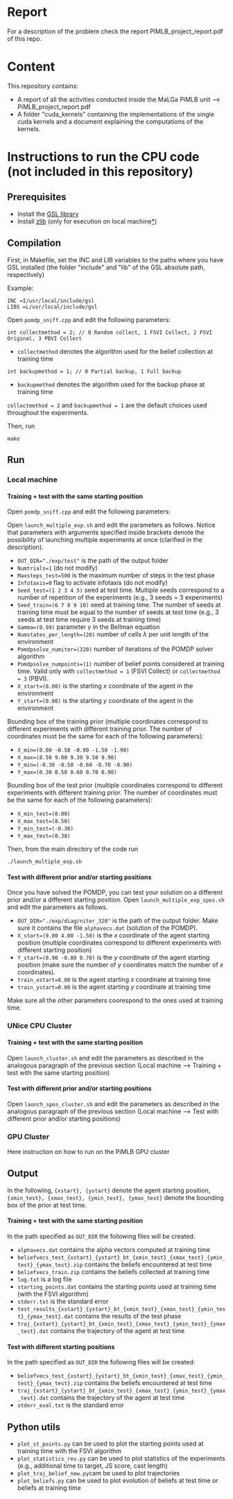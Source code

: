 # Report
For a description of the problem check the report PIMLB_project_report.pdf of this repo.

# Content

This repository contains:

- A report of all the activities conducted inside the MaLGa PiMLB unit --> PiMLB_project_report.pdf
- A folder "cuda_kernels" containing the implementations of the single cuda kernels and a document explaining the computations of the kernels.

# Instructions to run the CPU code (not included in this repository)

## Prerequisites

- Install the [GSL library](https://www.gnu.org/software/gsl/)
- Install [zlib](https://zlib.net/) (only for execution on local machine[*](https://stackoverflow.com/questions/10440113/simple-way-to-unzip-a-zip-file-using-zlib))

## Compilation

First, in Makefile, set the INC and LIB variables to the paths where you have GSL installed (the folder "include"
and "lib" of the GSL absolute path, respectively)

Example:

```
INC =I/usr/local/include/gsl
LIBS =L/usr/local/include/gsl
```

Open `pomdp_sniff.cpp` and edit the following parameters:

```
int collectmethod = 2; // 0 Random collect, 1 FSVI Collect, 2 FSVI Original, 3 PBVI Collect
```
- `collectmethod` denotes the algorithm used for the belief collection at training time

```
int backupmethod = 1; // 0 Partial backup, 1 Full backup
```
- `backupmethod` denotes the algorithm used for the backup phase at training time

`collectmethod = 2` and `backupmethod = 1` are the default choices used throughout the experiments.

Then, run

```
make
```

## Run

### Local machine

#### Training + test with the same starting position

Open `pomdp_sniff.cpp` and edit the following parameters:

Open `launch_multiple_exp.sh` and edit the parameters as follows. Notice that parameters with arguments specified
inside brackets denote the possibility of launching multiple experiments at once (clarified in the description).

- `OUT_DIR="./exp/test"` is the path of the output folder
- `Numtrials=1` (do not modify)
- `Maxsteps_test=500` is the maximum number of steps in the test phase
- `Infotaxis=0` flag to activate infotaxis (do not modify)
- `Seed_test=(1 2 3 4 5)` seed at test time. Multiple seeds correspond to a number of repetition of the experiments (e.g., 3 seeds = 3 experiments)
- `Seed_train=(6 7 8 9 10)` seed at training time. The number of seeds at training time must be equal to the number of seeds at test time (e.g., 3 seeds at test time require 3 seeds at training time)
- `Gamma=(0.99)` parameter $\gamma$ in the Bellman equation 
- `Numstates_per_length=(20)` number of cells $\lambda$ per unit length of the environment
- `Pomdpsolve_numiter=(320)` number of iterations of the POMDP solver algorithm
- `Pomdpsolve_numpoints=(1)` number of belief points considered at training time. Valid only with `collectmethod = 1` (FSVI Collect) or `collectmethod = 3` (PBVI).
- `X_start=(8.00)` is the starting $x$ coordinate of the agent in the environment
- `Y_start=(0.00)` is the starting $y$ coordinate of the agent in the environment

Bounding box of the training prior (multiple coordinates correspond to different experiments with different training prior. The number of coordinates must be the same for each of the following parameters):
- `X_min=(0.00 -0.50 -0.80 -1.50 -1.90)` 
- `X_max=(8.50 9.00 9.30 9.50 9.90)`
- `Y_min=(-0.30 -0.50 -0.60 -0.70 -0.90)`
- `Y_max=(0.30 0.50 0.60 0.70 0.90)`

Bounding box of the test prior (multiple coordinates correspond to different experiments with different training prior. The number of coordinates must be the same for each of the following parameters):
- `X_min_test=(0.00)`
- `X_max_test=(8.50)`
- `Y_min_test=(-0.30)`
- `Y_max_test=(0.30)`


Then, from the main directory of the code run
```
./launch_multiple_exp.sh
```


#### Test with different prior and/or starting positions

Once you have solved the POMDP, you can test your solution on a different prior and/or a different starting position.
Open `launch_multiple_exp_spos.sh` and edit the parameters as follows.

- `OUT_DIR="./exp/diag/niter_320"` is the path of the output folder. Make sure it contains the file `alphavecs.dat` (solution of the POMDP).
- `X_start=(9.00 4.00 -1.50)` is the $x$ coordinate of the agent starting position (multiple coordinates correspond to different experiments with different starting position)
- `Y_start=(0.90 -0.80 0.70)` is the $y$ coordinate of the agent starting position (make sure the number of $y$ coordinates match the number of $x$ coordinates). 
- `train_xstart=8.00` is the agent starting $x$ coordinate at training time
- `train_ystart=0.00` is the agent starting $y$ coordinate at training time

Make sure all the other parameters coorespond to the ones used at training time.



### UNice CPU Cluster

#### Training + test with the same starting position

Open `launch_cluster.sh` and edit the parameters as described in the analogous paragraph of the previous section (Local machine --> Training + test with the same starting position)

#### Test with different prior and/or starting positions

Open `launch_spos_cluster.sh` and edit the parameters as described in the analogous paragraph of the previous section (Local machine --> Test with different prior and/or starting positions)

### GPU Cluster
Here instruction on how to run on the PiMLB GPU cluster

## Output

In the following, `{xstart}, {ystart}` denote the agent starting position, `{xmin_test}, {xmax_test}, {ymin_test}, {ymax_test}` denote the bounding box of the prior at test time.

#### Training + test with the same starting position

In the path specified as `OUT_DIR` the following files will be created:

- `alphavecs.dat` contains the alpha vectors computed at training time
- `beliefvecs_test_{xstart}_{ystart}_bt_{xmin_test}_{xmax_test}_{ymin_test}_{ymax_test}.zip` contains the beliefs encountered at test time
- `beliefvecs_train.zip` contains the beliefs collected at training time
- `log.txt` is a log file
- `starting_points.dat` contains the starting points used at training time (with the FSVI algorithm)
- `stderr.txt` is the standard error
- `test_results_{xstart}_{ystart}_bt_{xmin_test}_{xmax_test}_{ymin_test}_{ymax_test}.dat` contains the results of the test phase
- `traj_{xstart}_{ystart}_bt_{xmin_test}_{xmax_test}_{ymin_test}_{ymax_test}.dat` contains the trajectory of the agent at test time


#### Test with different starting positions

In the path specified as `OUT_DIR` the following files will be created:

- `beliefvecs_test_{xstart}_{ystart}_bt_{xmin_test}_{xmax_test}_{ymin_test}_{ymax_test}.zip` contains the beliefs encountered at test time
- `traj_{xstart}_{ystart}_bt_{xmin_test}_{xmax_test}_{ymin_test}_{ymax_test}.dat` contains the trajectory of the agent at test time
- `stderr_eval.txt` is the standard error


## Python utils

- `plot_st_points.py` can be used to plot the starting points used at training time with the FSVI algorithm
- `plot_statistics_rev.py` can be used to plot statistics of the experiments (e.g., additional time to target, JS score, cast length)
- `plot_traj_belief_new.py`cam be used to plot trajectories
- `plot_beliefs.py` can be used to plot evolution of beliefs at test time or beliefs at training time

